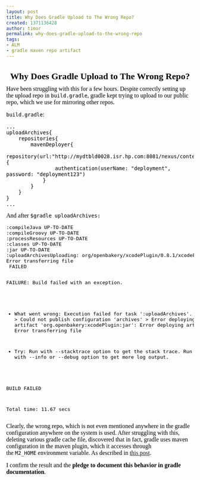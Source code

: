 ```yaml
---
layout: post
title: Why Does Gradle Upload to The Wrong Repo?
created: 1371136428
author: timor
permalink: why-does-gradle-upload-to-the-wrong-repo
tags:
- ALM
- gradle maven repo artifact
---
```

<h1 class="title" style="font-size: x-large; margin-bottom: 1ex; text-align: center; color: rgb(0, 0, 0); font-family: 'Times New Roman';">
	Why Does Gradle Upload to The Wrong Repo?</h1>
<div class="standard" style="margin-bottom: 2ex; color: rgb(0, 0, 0); font-family: 'Times New Roman'; font-size: medium;">
	Have been struggling with this for a few hours. Despite correctly setting up the upload repo in&nbsp;<code class="flex_code">build.gradle</code>, gradle kept trying to upload to our public repo, which we use for mirroring other repos.</div>
<div class="standard" style="margin-bottom: 2ex; color: rgb(0, 0, 0); font-family: 'Times New Roman'; font-size: medium;">
	<code class="flex_code">build.gradle</code>:</div>
<div class="standard" style="margin-bottom: 2ex; color: rgb(0, 0, 0); font-family: 'Times New Roman'; font-size: medium;">
	<div class="float float-listings">
		<pre>
<code class="flex_code">...
uploadArchives{
	repositories{
		mavenDeployer{
			repository(url:&quot;http://mydtbld0028.isr.hp.com:8081/nexus/content/repositories/releases/&quot;){
				authentication(userName: &quot;deployment&quot;, password: &quot;deployment123&quot;)
			}
		}
	}
}
...</code></pre>
	</div>
</div>
<div class="standard" style="margin-bottom: 2ex; color: rgb(0, 0, 0); font-family: 'Times New Roman'; font-size: medium;">
	And after&nbsp;<code class="flex_code">$gradle uploadArchives:</code></div>
<div class="standard" style="margin-bottom: 2ex; color: rgb(0, 0, 0); font-family: 'Times New Roman'; font-size: medium;">
</div>
<div class="float float-listings" style="color: rgb(0, 0, 0); font-family: 'Times New Roman'; font-size: medium;">
	<pre>
:compileJava UP-TO-DATE
:compileGroovy UP-TO-DATE
:processResources UP-TO-DATE
:classes UP-TO-DATE
:jar UP-TO-DATE
:uploadArchivesUploading: org/openbakery/xcodePlugin/0.8.1/xcodePlugin-0.8.1.jar to repository remote at https://mydtbld0028.isr.hp.com:8081/nexus/content/repositories/releases/
Error transferring file
 FAILED

FAILURE: Build failed with an exception.

* What went wrong:
Execution failed for task &#39;:uploadArchives&#39;.
&gt; Could not publish configuration &#39;archives&#39;
   &gt; Error deploying artifact &#39;org.openbakery:xcodePlugin:jar&#39;: Error deploying artifact: Error transferring file

* Try:
Run with --stacktrace option to get the stack trace. Run with --info or --debug option to get more log output.

BUILD FAILED

Total time: 11.67 secs</pre>
</div>
<div class="standard" style="margin-bottom: 2ex; color: rgb(0, 0, 0); font-family: 'Times New Roman'; font-size: medium;">
	Clearly, the wrong repo, which is not even mentioned anywhere in the gradle configuration anywhere on the system is used. After struggling with this, deleting various gradle cache file, discovered that in fact, gradle uses maven configuration in the maven plugin, which it accesses through the&nbsp;<code class="flex_code">M2_HOME</code>&nbsp;environment variable. As described in&nbsp;<a href="http://forums.gradle.org/gradle/topics/why_does_maven_deployer_ignore_the_specified_repository">this post</a>.</div>
<div class="standard" style="margin-bottom: 2ex; color: rgb(0, 0, 0); font-family: 'Times New Roman'; font-size: medium;">
	I confirm the result and the<strong>&nbsp;pledge to document this behavior in gradle documentation</strong>.</div>
